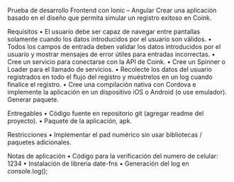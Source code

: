 Prueba de desarrollo Frontend con Ionic – Angular
Crear una aplicación basado en el diseño que permita simular un registro exitoso en Coink.

Requisitos
• El usuario debe ser capaz de navegar entre pantallas solamente cuando los datos introducidos por el usuario son válidos.
• Todos los campos de entrada deben validar los datos introducidos por el usuario y mostrar mensajes de error útiles para entradas incorrectas.
• Cree un servicio para conectarse con la API de Coink.
• Cree un Spinner o Loader para el llamado de servicios.
• Recolecte los datos del usuario registrados en todo el flujo del registro y muéstrelos en un log cuando finalice el registro.
• Cree una compilación nativa con Cordova e implemente la aplicación en un dispositivo iOS o Android (o use emulador). Generar paquete.

Entregables
• Código fuente en repositorio git (agregar readme del proyecto).
• Paquete de la aplicación, apk.

Restricciones
• Implementar el pad numérico sin usar bibliotecas / paquetes adicionales.

Notas de aplicación
• Código para la verificación del numero de celular: 1234
• Instalación de libreria date-fns
• Generación del log en console.log();
